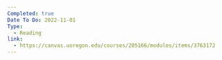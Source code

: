 ```yaml
---
Completed: true
Date To Do: 2022-11-01
Type:
  - Reading
link:
  - https://canvas.uoregon.edu/courses/205166/modules/items/3763172
---
```


